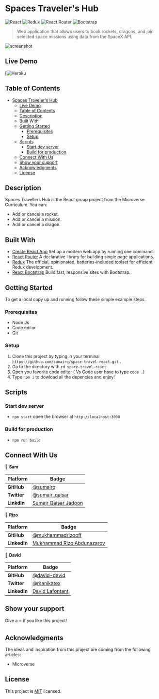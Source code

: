 # Spaces Traveler's Hub

![React](https://img.shields.io/badge/-React-61DAFB?logo=react&logoColor=white&style=for-the-badge)
![Redux](https://img.shields.io/badge/redux-%23593d88.svg?style=for-the-badge&logo=redux&logoColor=white)
![React Router](https://img.shields.io/badge/React_Router-CA4245?style=for-the-badge&logo=react-router&logoColor=white)
![Bootstrap](https://img.shields.io/badge/bootstrap-%23563D7C.svg?style=for-the-badge&logo=bootstrap&logoColor=white)

> Web application that allows users to book rockets, dragons, and join selected space missions using data from the SpaceX API.

![screenshot](Animation02.gif)

## Live Demo

[![Heroku](https://react-space-travel.herokuapp.com/)

## Table of Contents

- [Spaces Traveler's Hub](#spaces-travelers-hub)
  - [Live Demo](#live-demo)
  - [Table of Contents](#table-of-contents)
  - [Description](#description)
  - [Built With](#built-with)
  - [Getting Started](#getting-started)
    - [Prerequisites](#prerequisites)
    - [Setup](#setup)
  - [Scripts](#scripts)
    - [Start dev server](#start-dev-server)
    - [Build for production](#build-for-production)
  - [Connect With Us](#connect-with-us)
  - [Show your support](#show-your-support)
  - [Acknowledgments](#acknowledgments)
  - [License](#license)

## Description

Spaces Travellers Hub is the React group project from the Microverse Curriculum. You can:

- Add or cancel a rocket.
- Add or cancel a mission.
- Add or cancel a dragon.

## Built With

- [Create React App](https://create-react-app.dev/) Set up a modern web app by running one command.
- [React Router](https://reactrouter.com/) A declarative library for building single page applications.
- [Redux](https://redux-toolkit.js.org/) The official, opinionated, batteries-included toolset for efficient Redux development.
- [React Bootstrap](https://react-bootstrap.github.io/) Build fast, responsive sites with Bootstrap.

## Getting Started

To get a local copy up and running follow these simple example steps.

### Prerequisites

- Node Js
- Code editor
- Git 

### Setup

1. Clone this project by typing in your terminal `https://github.com/sumairq/space-travel-react.git` .
2. Go to the directory with `cd space-travel-react`
3. Open you favorite code editor ( Vs Code user have to type `code .`)
4. Type `npm i` to dowload all the depencies and enjoy!

## Scripts

### Start dev server

- `npm start` open the browser at `http://localhost:3000`

### Build for production

- `npm run build`

## Connect With Us

👤 **Sam**

 Platform | Badge |
 --- | --- |
 **GitHub**  | [@sumairq](https://github.com/sumairq)
 **Twitter** | [@sumair_qaisar](https://twitter.com/sumair_qaisar)
 **LinkdIn** | [Sumair Qaisar Jadoon](https://www.linkedin.com/in/sumair-qaisar-jadoon-84a877164/)

👤 **Rizo**

 Platform | Badge |
 --- | --- |
 **GitHub**  | [@mukhammadrizooff](https://github.com/mukhammadrizooff)
 **LinkedIn** | [Mukhammad Rizo Abdunazarov ](https://www.linkedin.com/in/mukhammadrizooff/)

👤 **David**

Platform | Badge |
 --- | --- |
 **GitHub**  | [@david-david](https://github.com/david-lafontant)
 **Twitter** | [@manikatex](https://twitter.com/manikatex)
 **LinkedIn** | [David Lafontant](https://www.linkedin.com/in/david-lafontant/)

## Show your support

Give a ⭐️ if you like this project!

## Acknowledgments

The ideas and inspiration from this project are coming from the following articles:

- Microverse

## License

This project is [MIT](MIT.md) licensed.
